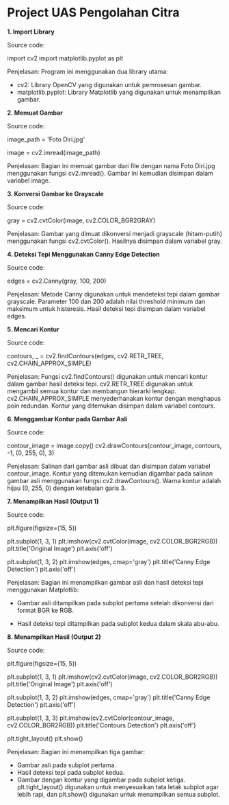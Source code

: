
# Project UAS Pengolahan Citra

**1. Import Library**

Source code:

import cv2
import matplotlib.pyplot as plt

Penjelasan:
Program ini menggunakan dua library utama:

- cv2: Library OpenCV yang digunakan untuk pemrosesan gambar.
- matplotlib.pyplot: Library Matplotlib yang digunakan untuk menampilkan gambar.

**2. Memuat Gambar**

Source code:

image_path = 'Foto Diri.jpg'

image = cv2.imread(image_path)

Penjelasan:
Bagian ini memuat gambar dari file dengan nama Foto Diri.jpg menggunakan fungsi cv2.imread(). Gambar ini kemudian disimpan dalam variabel image.

**3. Konversi Gambar ke Grayscale**

Source code:

gray = cv2.cvtColor(image, cv2.COLOR_BGR2GRAY)

Penjelasan:
Gambar yang dimuat dikonversi menjadi grayscale (hitam-putih) menggunakan fungsi cv2.cvtColor(). Hasilnya disimpan dalam variabel gray.

**4. Deteksi Tepi Menggunakan Canny Edge Detection**

Source code:

edges = cv2.Canny(gray, 100, 200)

Penjelasan:
Metode Canny digunakan untuk mendeteksi tepi dalam gambar grayscale. Parameter 100 dan 200 adalah nilai threshold minimum dan maksimum untuk histeresis. Hasil deteksi tepi disimpan dalam variabel edges.

**5. Mencari Kontur**

Source code:

contours, _ = cv2.findContours(edges, cv2.RETR_TREE, cv2.CHAIN_APPROX_SIMPLE)

Penjelasan:
Fungsi cv2.findContours() digunakan untuk mencari kontur dalam gambar hasil deteksi tepi. cv2.RETR_TREE digunakan untuk mengambil semua kontur dan membangun hierarki lengkap. cv2.CHAIN_APPROX_SIMPLE menyederhanakan kontur dengan menghapus poin redundan. Kontur yang ditemukan disimpan dalam variabel contours.

**6. Menggambar Kontur pada Gambar Asli**

Source code:

contour_image = image.copy()
cv2.drawContours(contour_image, contours, -1, (0, 255, 0), 3)

Penjelasan:
Salinan dari gambar asli dibuat dan disimpan dalam variabel contour_image. Kontur yang ditemukan kemudian digambar pada salinan gambar asli menggunakan fungsi cv2.drawContours(). Warna kontur adalah hijau (0, 255, 0) dengan ketebalan garis 3.

**7. Menampilkan Hasil (Output 1)**

Source code:

plt.figure(figsize=(15, 5))

plt.subplot(1, 3, 1)
plt.imshow(cv2.cvtColor(image, cv2.COLOR_BGR2RGB))
plt.title('Original Image')
plt.axis('off')

plt.subplot(1, 3, 2)
plt.imshow(edges, cmap='gray')
plt.title('Canny Edge Detection')
plt.axis('off')

Penjelasan:
Bagian ini menampilkan gambar asli dan hasil deteksi tepi menggunakan Matplotlib:

- Gambar asli ditampilkan pada subplot pertama setelah dikonversi dari format BGR ke RGB.

- Hasil deteksi tepi ditampilkan pada subplot kedua dalam skala abu-abu.

**8. Menampilkan Hasil (Output 2)**

Source code:

plt.figure(figsize=(15, 5))

plt.subplot(1, 3, 1)
plt.imshow(cv2.cvtColor(image, cv2.COLOR_BGR2RGB))
plt.title('Original Image')
plt.axis('off')

plt.subplot(1, 3, 2)
plt.imshow(edges, cmap='gray')
plt.title('Canny Edge Detection')
plt.axis('off')

plt.subplot(1, 3, 3)
plt.imshow(cv2.cvtColor(contour_image, cv2.COLOR_BGR2RGB))
plt.title('Contours Detection')
plt.axis('off')

plt.tight_layout()
plt.show()

Penjelasan:
Bagian ini menampilkan tiga gambar:

- Gambar asli pada subplot pertama.
- Hasil deteksi tepi pada subplot kedua.
- Gambar dengan kontur yang digambar pada subplot ketiga.
plt.tight_layout() digunakan untuk menyesuaikan tata letak subplot agar lebih rapi, dan plt.show() digunakan untuk menampilkan semua subplot.



